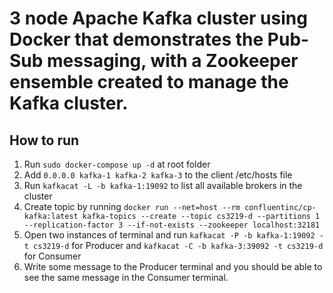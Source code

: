 # 3 node Apache Kafka cluster using Docker that demonstrates the Pub-Sub messaging, with a Zookeeper ensemble created to manage the Kafka cluster.

## How to run

1.	Run `sudo docker-compose up -d` at root folder
2.	Add `0.0.0.0 kafka-1 kafka-2 kafka-3` to the client /etc/hosts file
3.	Run `kafkacat -L -b kafka-1:19092` to list all available brokers in the cluster
4.	Create topic by running `docker run --net=host --rm confluentinc/cp-kafka:latest kafka-topics --create --topic cs3219-d --partitions 1 --replication-factor 3 --if-not-exists --zookeeper localhost:32181`
5.	Open two instances of terminal and run `kafkacat -P -b kafka-1:19092 -t cs3219-d` for Producer and `kafkacat -C -b kafka-3:39092 -t cs3219-d` for Consumer
6.	Write some message to the Producer terminal and you should be able to see the same message in the Consumer terminal.

